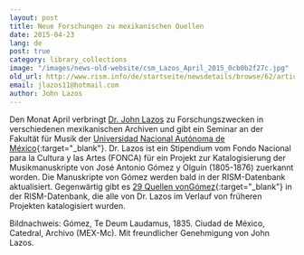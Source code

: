 ```yaml
---
layout: post
title: Neue Forschungen zu mexikanischen Quellen
date: 2015-04-23
lang: de
post: true
category: library_collections
image: "/images/news-old-website/csm_Lazos_April_2015_0cb0b2f27c.jpg"
old_url: http://www.rism.info/de/startseite/newsdetails/browse/62/article/64/new-research-on-mexican-sources.html
email: jlazos11@hotmail.com
author: John Lazos
---
```


Den Monat April verbringt [Dr. John Lazos](/international/working-groups.html) zu Forschungszwecken in verschiedenen mexikanischen Archiven und gibt ein Seminar an der Fakultät für Musik der [Universidad Nacional Autónoma de México](http://www.fam.unam.mx/){:target="_blank"}. Dr. Lazos ist ein Stipendium vom Fondo Nacional para la Cultura y las Artes (FONCA) für ein Projekt zur Katalogisierung der Musikmanuskripte von José Antonio Gómez y Olguín (1805-1876) zuerkannt worden. Die Manuskripte von Gómez werden bald in der RISM-Datenbank aktualisiert. Gegenwärtig gibt es [29 Quellen vonGómez](https://opac.rism.info/search?View=rism&author=gomez+y+olguin){:target="_blank"} in der RISM-Datenbank, die alle von Dr. Lazos im Verlauf von früheren Projekten katalogisiert wurden.

Bildnachweis: Gómez, Te Deum Laudamus, 1835. Ciudad de México, Catedral, Archivo (MEX-Mc). Mit freundlicher Genehmigung von John Lazos.

